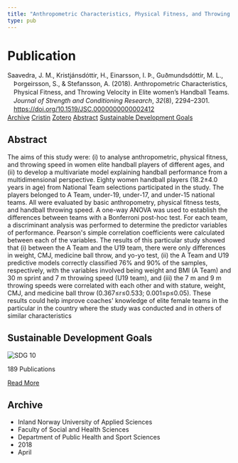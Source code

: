```yaml
---
title: "Anthropometric Characteristics, Physical Fitness, and Throwing Velocity in Elite women's Handball Teams"
type: pub
---
```

<h1>Publication</h1>
<article id="csl-bib-container-3ZM9HQQP" class="csl-bib-container">
  <div class="csl-bib-body" style="line-height: 1.35; padding-left: 1em; text-indent:-1em;">
  <div class="csl-entry">Saavedra, J. M., Kristj&#xE1;nsd&#xF3;ttir, H., Einarsson, I. &#xDE;., Gu&#xF0;mundsd&#xF3;ttir, M. L., &#xDE;orgeirsson, S., &amp; Stefansson, A. (2018). Anthropometric Characteristics, Physical Fitness, and Throwing Velocity in Elite women&#x2019;s Handball Teams. <i>Journal of Strength and Conditioning Research</i>, <i>32</i>(8), 2294&#x2013;2301. <a href="https://doi.org/10.1519/JSC.0000000000002412">https://doi.org/10.1519/JSC.0000000000002412</a></div>
</div>
  <div class="csl-bib-buttons">
    <a href="#taxonomy-article-3ZM9HQQP" class="csl-bib-button">Archive</a>
    <a href="https://app.cristin.no/results/show.jsf?id=1580247" alt="Cristin URL" class="csl-bib-button">Cristin</a>
    <a href="http://zotero.org/groups/5022929/items/3ZM9HQQP" alt="Zotero URL" class="csl-bib-button">Zotero</a>
    <a href="#abstract-article-3ZM9HQQP" class="csl-bib-button">Abstract</a>
    <a href="#sdg-article-3ZM9HQQP" class="csl-bib-button">Sustainable Development Goals</a>
  </div>
  <div id="csl-bib-meta-container-3ZM9HQQP"></div>
</article>
<div id="csl-bib-meta-3ZM9HQQP" class="csl-bib-meta">
  <article id="abstract-article-3ZM9HQQP" class="abstract-article">
    <h1>Abstract</h1>
    The aims of this study were: (i) to analyse anthropometric, physical fitness, and throwing speed in women elite handball players of different ages, and (ii) to develop a multivariate model explaining handball performance from a multidimensional perspective. Eighty women handball players (18.2±4.0 years in age) from National Team selections participated in the study. The players belonged to A Team, under-19, under-17, and under-15 national teams. All were evaluated by basic anthropometry, physical fitness tests, and handball throwing speed. A one-way ANOVA was used to establish the differences between teams with a Bonferroni post-hoc test. For each team, a discriminant analysis was performed to determine the predictor variables of performance. Pearson's simple correlation coefficients were calculated between each of the variables. The results of this particular study showed that (i) between the A Team and the U19 team, there were only differences in weight, CMJ, medicine ball throw, and yo-yo test, (ii) the A Team and U19 predictive models correctly classified 76% and 90% of the samples, respectively, with the variables involved being weight and BMI (A Team) and 30 m sprint and 7 m throwing speed (U19 team), and (iii) the 7 m and 9 m throwing speeds were correlated with each other and with stature, weight, CMJ, and medicine ball throw (0.367≤r≤0.533; 0.001≤p≤0.05). These results could help improve coaches' knowledge of elite female teams in the particular in the country where the study was conducted and in others of similar characteristics
  </article>
  <article id="sdg-article-3ZM9HQQP" class="sdg-article">
    <h1>Sustainable Development Goals</h1>
    <div class="sdg-container"><div id="sdg10" class="sdg">
<img src="{{< params subfolder >}}images/sdg/sdg10_en.png" class="image" alt="SDG 10">
<div class="sdg-overlay">
<p class="sdg-publication-count"><span>189</span> Publications</p>
<p><a href="https://sdgs.un.org/goals/goal10" class="sdg-read-more">Read More</a></p>
</div>
</div></div>
  </article>
  <article id="taxonomy-article-3ZM9HQQP" class="taxonomy-article">
    <h1>Archive</h1>
    <ul>
      <li>Inland Norway University of Applied Sciences</li>
      <li>Faculty of Social and Health Sciences</li>
      <li>Department of Public Health and Sport Sciences</li>
      <li>2018</li>
      <li>April</li>
    </ul>
  </article>
</div>
